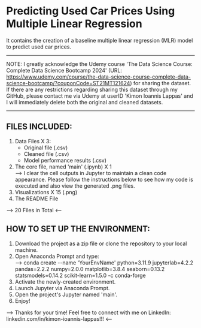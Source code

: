 # Predicting Used Car Prices Using Multiple Linear Regression
It contains the creation of a baseline multiple linear regression (MLR) model to predict used car prices. 

*****************************************************************************************************************************************************************************************************************************************************
NOTE: I greatly acknowledge the Udemy course 'The Data Science Course: Complete Data Science Bootcamp 2024' (URL: https://www.udemy.com/course/the-data-science-course-complete-data-science-bootcamp/?couponCode=ST21MT121624) for sharing the dataset. If there are any restrictions regarding sharing this dataset through my GitHub, please contact me via Udemy at userID 'Kimon Ioannis Lappas' and I will immediately delete both the original and cleaned datasets.
*****************************************************************************************************************************************************************************************************************************************************

## FILES INCLUDED:
1. Data Files X 3:
   * Original file (.csv)
   * Cleaned file (.csv)
   * Model performance results (.csv)
3. The core file, named 'main' (.ipynb) X 1
   <br>-->  I clear the cell outputs in Jupyter to maintain a clean code appearance. Please follow the instructions below to see how my code is executed and also view the generated .png files.
4. Visualizations X 15 (.png)
5. The README File

--> 20 Files in Total <--

## HOW TO SET UP THE ENVIRONMENT:
1. Download the project as a zip file or clone the repository to your local machine.
2. Open Anaconda Prompt and type:
   <br>--> conda create --name 'YourEnvName' python=3.11.9 jupyterlab=4.2.2 pandas=2.2.2 numpy=2.0.0 matplotlib=3.8.4 seaborn=0.13.2 statsmodels=0.14.2 scikit-learn=1.5.0 -c conda-forge
3. Activate the newly-created environment.
4. Launch Jupyter via Anaconda Prompt.
5. Open the project's Jupyter named 'main'.
6. Enjoy!

--> Thanks for your time! Feel free to connect with me on LinkedIn: linkedin.com/in/kimon-ioannis-lappas!!! <--
